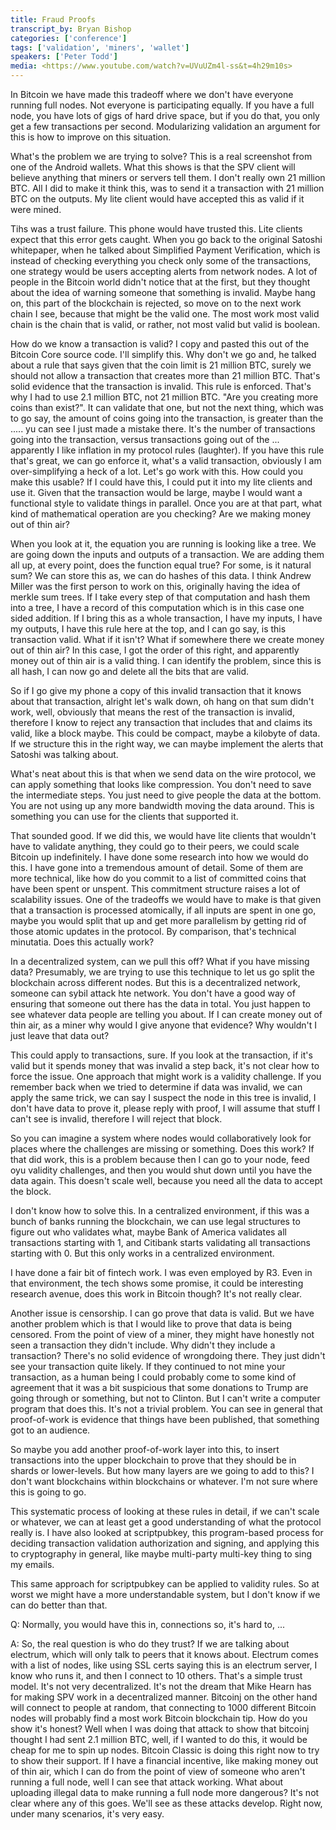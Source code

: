 ```yaml
---
title: Fraud Proofs
transcript_by: Bryan Bishop
categories: ['conference']
tags: ['validation', 'miners', 'wallet']
speakers: ['Peter Todd']
media: <https://www.youtube.com/watch?v=UVuUZm4l-ss&t=4h29m10s>
---
```


In Bitcoin we have made this tradeoff where we don't have everyone running full nodes. Not everyone is participating equally. If you have a full node, you have lots of gigs of hard drive space, but if you do that, you only get a few transactions per second. Modularizing validation an argument for this is how to improve on this situation.

What's the problem we are trying to solve? This is a real screenshot from one of the Android wallets. What this shows is that the SPV client will believe anything that miners or servers tell them. I don't really own 21 million BTC. All I did to make it think this, was to send it a transaction with 21 million BTC on the outputs. My lite client would have accepted this as valid if it were mined.

Tihs was a trust failure. This phone would have trusted this. Lite clients expect that this error gets caught. When you go back to the original Satoshi whitepaper, when he talked about Simplified Payment Verification, which is instead of checking everything you check only some of the transactions, one strategy would be users accepting alerts from network nodes. A lot of people in the Bitcoin world didn't notice that at the first, but they thought about the idea of warning someone that something is invalid. Maybe hang on, this part of the blockchain is rejected, so move on to the next work chain I see, because that might be the valid one. The most work most valid chain is the chain that is valid, or rather, not most valid but valid is boolean.

How do we know a transaction is valid? I copy and pasted this out of the Bitcoin Core source code. I'll simplify this. Why don't we go and, he talked about a rule that says given that the coin limit is 21 million BTC, surely we should not allow a transaction that creates more than 21 million BTC. That's solid evidence that the transaction is invalid. This rule is enforced. That's why I had to use 2.1 million BTC, not 21 million BTC. "Are you creating more coins than exist?". It can validate that one, but not the next thing, which was to go say, the amount of coins going into the transaction, is greater than the ..... yu can see I just made a mistake there. It's the number of transactions going into the transaction, versus transactions going out of the ... apparently I like inflation in my protocol rules (laughter). If you have this rule that's great, we can go enforce it, what's a valid transaction, obviously I am over-simplifying a heck of a lot. Let's go work with this. How could you make this usable? If I could have this, I could put it into my lite clients and use it. Given that the transaction would be large, maybe I would want a functional style to validate things in parallel. Once you are at that part, what kind of mathematical operation are you checking? Are we making money out of thin air?

When you look at it, the equation you are running is looking like a tree. We are going down the inputs and outputs of a transaction. We are adding them all up, at every point, does the function equal true? For some, is it natural sum? We can store this as, we can do hashes of this data. I think Andrew Miller was the first person to work on this, originally having the idea of merkle sum trees. If I take every step of that computation and hash them into a tree, I have a record of this computation which is in this case one sided addition. If I bring this as a whole transaction, I have my inputs, I have my outputs, I have this rule here at the top, and I can go say, is this transaction valid. What if it isn't? What if somewhere there we create money out of thin air? In this case, I got the order of this right, and apparently money out of thin air is a valid thing. I can identify the problem, since this is all hash, I can now go and delete all the bits that are valid.

So if I go give my phone a copy of this invalid transaction that it knows about that transaction, alright let's walk down, oh hang on that sum didn't work, well, obviously that means the rest of the transaction is invalid, therefore I know to reject any transaction that includes that and claims its valid, like a block maybe. This could be compact, maybe a kilobyte of data. If we structure this in the right way, we can maybe implement the alerts that Satoshi was talking about.

What's neat about this is that when we send data on the wire protocol, we can apply something that looks like compression. You don't need to save the intermediate steps. You just need to give people the data at the bottom. You are not using up any more bandwidth moving the data around. This is something you can use for the clients that supported it.

That sounded good. If we did this, we would have lite clients that wouldn't have to validate anything, they could go to their peers, we could scale Bitcoin up indefinitely. I have done some research into how we would do this. I have gone into a tremendous amount of detail. Some of them are more technical, like how do you commit to a list of committed coins that have been spent or unspent. This commitment structure raises a lot of scalability issues. One of the tradeoffs we would have to make is that given that a transaction is processed atomically, if all inputs are spent in one go, maybe you would split that up and get more parallelism by getting rid of those atomic updates in the protocol. By comparison, that's technical minutatia. Does this actually work?

In a decentralized system, can we pull this off? What if you have missing data? Presumably, we are trying to use this technique to let us go split the blockchain across different nodes. But this is a decentralized network, someone can sybil attack hte network. You don't have a good way of ensuring that someone out there has the data in total. You just happen to see whatever data people are telling you about. If I can create money out of thin air, as a miner why would I give anyone that evidence? Why wouldn't I just leave that data out?

This could apply to transactions, sure. If you look at the transaction, if it's valid but it spends money that was invalid a step back, it's not clear how to force the issue. One approach that might work is a validity challenge. If you remember back when we tried to determine if data was invalid, we can apply the same trick, we can say I suspect the node in this tree is invalid, I don't have data to prove it, please reply with proof, I will assume that stuff I can't see is invalid, therefore I will reject that block.

So you can imagine a system where nodes would collaboratively look for places where the challenges are missing or something. Does this work? If that did work, this is a problem because then I can go to your node, feed oyu validity challenges, and then you would shut down until you have the data again. This doesn't scale well, because you need all the data to accept the block.

I don't know how to solve this. In a centralized environment, if this was a bunch of banks running the blockchain, we can use legal structures to figure out who validates what, maybe Bank of America validates all transactions starting with 1, and Citibank starts validating all transactions starting with 0. But this only works in a centralized environment.

I have done a fair bit of fintech work. I was even employed by R3. Even in that environment, the tech shows some promise, it could be interesting research avenue, does this work in Bitcoin though? It's not really clear.

Another issue is censorship. I can go prove that data is valid. But we have another problem which is that I would like to prove that data is being censored. From the point of view of a miner, they might have honestly not seen a transaction they didn't include. Why didn't they include a transaction? There's no solid evidence of wrongdoing there. They just didn't see your transaction quite likely. If they continued to not mine your transaction, as a human being I could probably come to some kind of agreement that it was a bit suspicious that some donations to Trump are going through or something, but not to Clinton. But I can't write a computer program that does this. It's not a trivial problem. You can see in general that proof-of-work is evidence that things have been published, that something got to an audience.

So maybe you add another proof-of-work layer into this, to insert transactions into the upper blockchain to prove that they should be in shards or lower-levels. But how many layers are we going to add to this? I don't want blockchains within blockchains or whatever. I'm not sure where this is going to go.

This systematic process of looking at these rules in detail, if we can't scale or whatever, we can at least get a good understanding of what the protocol really is. I have also looked at scriptpubkey, this program-based process for deciding transaction validation authorization and signing, and applying this to cryptography in general, like maybe multi-party multi-key thing to sing my emails.

This same approach for scriptpubkey can be applied to validity rules. So at worst we might have a more understandable system, but I don't know if we can do better than that.

Q: Normally, you would have this in, connections so, it's hard to, ...

A: So, the real question is who do they trust? If we are talking about electrum, which will only talk to peers that it knows about. Electrum comes with a list of nodes, like using SSL certs saying this is an electrum server, I know who runs it, and then I connect to 10 others. That's a simple trust model. It's not very decentralized. It's not the dream that Mike Hearn has for making SPV work in a decentralized manner. Bitcoinj on the other hand will connect to people at random, that connecting to 1000 different Bitcoin nodes will probably find a most work Bitcoin blockchain tip. How do you show it's honest? Well when I was doing that attack to show that bitcoinj thought I had sent 2.1 million BTC, well, if I wanted to do this, it would be cheap for me to spin up nodes. Bitcoin Classic is doing this right now to try to show their support. If I have a financial incentive, like making money out of thin air, which I can do from the point of view of someone who aren't running a full node, well I can see that attack working. What about uploading illegal data to make running a full node more dangerous? It's not clear where any of this goes. We'll see as these attacks develop. Right now, under many scenarios, it's very easy.

